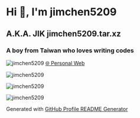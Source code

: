 # Hi 👋, I'm jimchen5209  

## A.K.A. JIK jimchen5209.tar.xz  

### A boy from Taiwan who loves writing codes  

![jimchen5209](https://komarev.com/ghpvc/?username=jimchen5209&label=Profile%20views&color=0e75b6&style=flat) [🌐 Personal Web](https://jimchen5209.me)

![jimchen5209](https://github-readme-stats.vercel.app/api?username=jimchen5209&show_icons=true&theme=highcontrast&locale=en)  

![jimchen5209](https://github-readme-stats.vercel.app/api/top-langs?username=jimchen5209&show_icons=true&theme=highcontrast&locale=en&layout=compact)  

![jimchen5209](https://github-readme-streak-stats.herokuapp.com/?user=jimchen5209&theme=highcontrast)  

Generated with [GitHub Profile README Generator](https://github.com/rahuldkjain/github-profile-readme-generator)  

